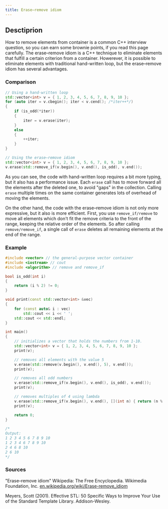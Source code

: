```yaml
---
title: Erase–remove idiom
---
```


## Desctiprion
How to remove elements from container is a common C++ interview question, so you can earn some brownie points, if you read this page carefully. The erase–remove idiom is a C++ technique to eliminate elements that fulfill a certain criterion from a container. Howerever, it is possible to eliminate elements with traditional hand-written loop, but the erase–remove idiom has several advantages.

### Comparison

```cpp
// Using a hand-written loop
std::vector<int> v = { 1, 2, 3, 4, 5, 6, 7, 8, 9, 10 };
for (auto iter = v.cbegin(); iter < v.cend(); /*iter++*/)
{
    if (is_odd(*iter))
    {
        iter = v.erase(iter);
    }
    else
    {
        ++iter;
    }
}

// Using the erase–remove idiom
std::vector<int> v = { 1, 2, 3, 4, 5, 6, 7, 8, 9, 10 };
v.erase(std::remove_if(v.begin(), v.end(), is_odd), v.end());
```

As you can see, the code with hand-written loop requires a bit more typing, but it also has a performance issue. Each `erase` call has to move forward all the elements after the deleted one, to avoid "gaps" in the collection. Calling `erase` multiple times on the same container generates lots of overhead of moving the elements.

On the other hand, the code with the erase–remove idiom is not only more expressive, but it also is more efficient. First, you use `remove_if/remove` to move all elements which don't fit the remove criteria to the front of the range, keeping the relative order of the elements. So after calling `remove/remove_if`, a single call of `erase` deletes all remaining elements at the end of the range.

### Example

```cpp
#include <vector> // the general-purpose vector container
#include <iostream> // cout
#include <algorithm> // remove and remove_if

bool is_odd(int i)
{
    return (i % 2) != 0;
}

void print(const std::vector<int> &vec)
{
    for (const auto& i : vec)
        std::cout << i << ' ';
    std::cout << std::endl;
}

int main()
{
    // initializes a vector that holds the numbers from 1-10.
    std::vector<int> v = { 1, 2, 3, 4, 5, 6, 7, 8, 9, 10 };
    print(v);

    // removes all elements with the value 5
    v.erase(std::remove(v.begin(), v.end(), 5), v.end());
    print(v);

    // removes all odd numbers
    v.erase(std::remove_if(v.begin(), v.end(), is_odd), v.end());
    print(v);

    // removes multiples of 4 using lambda
    v.erase(std::remove_if(v.begin(), v.end(), [](int n) { return (n % 4) == 0; }), v.end());
    print(v);

    return 0;
}

/*
Output:
1 2 3 4 5 6 7 8 9 10
1 2 3 4 6 7 8 9 10
2 4 6 8 10
2 6 10
*/
```

### Sources
"Erase–remove idiom" Wikipedia: The Free Encyclopedia. Wikimedia Foundation, Inc. [en.wikipedia.org/wiki/Erase-remove_idiom](https://en.wikipedia.org/wiki/Erase%E2%80%93remove_idiom)

Meyers, Scott (2001). Effective STL: 50 Specific Ways to Improve Your Use of the Standard Template Library. Addison-Wesley.
